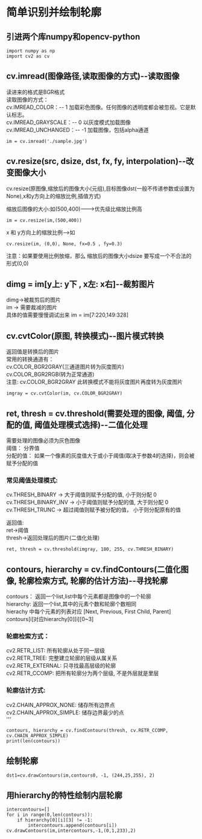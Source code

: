 # 简单识别并绘制轮廓
## 引进两个库numpy和opencv-python
    import numpy as np
    import cv2 as cv

## cv.imread(图像路径,读取图像的方式)--读取图像
读进来的格式是BGR格式  
读取图像的方式：  
cv.IMREAD_COLOR：-- 1 加载彩色图像。任何图像的透明度都会被忽视。它是默认标志。  
cv.IMREAD_GRAYSCALE：-- 0 以灰度模式加载图像  
cv.IMREAD_UNCHANGED：-- -1 加载图像，包括alpha通道

    im = cv.imread('./sample.jpg')

## cv.resize(src, dsize, dst, fx, fy, interpolation)--改变图像大小
cv.resize(原图像,缩放后的图像大小(元组),目标图像dst(一般不传递参数或设置为None),x和y方向上的缩放比例,插值方式)  

缩放后图像的大小:如(500,400)--->优先级比缩放比例高 

    im = cv.resize(im,(500,400))

x 和 y方向上的缩放比例-->如

    cv.resize(im, (0,0), None, fx=0.5 , fy=0.3)  
注意：如果要使用比例放缩，那么 缩放后的图像大小dsize 要写成一个不合法的形式(0,0)

## dimg = im[y上: y下 , x左: x右]--裁剪图片
dimg->被裁剪后的图片  
im -> 需要裁减的图片  
具体的值需要慢慢调试出来
im = im[7:220,149:328]

## cv.cvtColor(原图, 转换模式)--图片模式转换
返回值是转换后的图片  
常用的转换通道有：   
cv.COLOR_BGR2GRAY(三通道图片转为灰度图片)   
cv.COLOR_BGR2RGB(转为正常通道)  
注意: cv.COLOR_BGR2GRAY 此转换模式不能将灰度图片再度转为灰度图片  

    imgray = cv.cvtColor(im, cv.COLOR_BGR2GRAY)


## ret, thresh = cv.threshold(需要处理的图像, 阈值, 分配的值, 阈值处理模式选择)--二值化处理
需要处理的图像必须为灰色图像  
阈值： 分界值  
分配的值： 如果一个像素的灰度值大于或小于阈值(取决于参数4的选择)，则会被赋予分配的值  

### 常见阈值处理模式: 
cv.THRESH_BINARY  -> 大于阈值则赋予分配的值, 小于则分配 0  
cv.THRESH_BINARY_INV -> 小于阈值则赋予分配的值, 大于则分配 0   
cv.THRESH_TRUNC -> 超过阈值则赋予被分配的值， 小于则分配原有的值  

返回值:  
ret->阈值  
thresh->返回处理后的图片(二值化处理)    
   
    ret, thresh = cv.threshold(imgray, 180, 255, cv.THRESH_BINARY)


## contours, hierarchy = cv.findContours(二值化图像, 轮廓检索方式, 轮廓的估计方法)--寻找轮廓
contours： 返回一个list,list中每个元素都是图像中的一个轮廓  
hierarchy: 返回一个list,其中的元素个数和轮廓个数相同  
hierachy 中每个元素的列表对应 [Next, Previous, First Child, Parent]   
contours[i]对应hierarchy[0][i][0~3]
### 轮廓检索方式：
cv2.RETR_LIST: 所有轮廓从处于同一层级  
cv2.RETR_TREE: 完整建立轮廓的层级从属关系  
cv2.RETR_EXTERNAL: 只寻找最高层级的轮廓  
cv2.RETR_CCOMP: 把所有轮廓分为两个层级, 不是外层就是里层  
### 轮廓估计方式:
cv2.CHAIN_APPROX_NONE: 储存所有边界点  
cv2.CHAIN_APPROX_SIMPLE: 储存边界最少的点  
'''

    contours, hierarchy = cv.findContours(thresh, cv.RETR_CCOMP, cv.CHAIN_APPROX_SIMPLE)
    print(len(contours))

## 绘制轮廓

    dst1=cv.drawContours(im,contours0, -1, (244,25,255), 2)
## 用hierarchy的特性绘制内层轮廓
    intercontours=[]
    for i in range(0,len(contours)):
        if hierarchy[0][i][3] != -1:
            intercontours.append(contours[i])
    cv.drawContours(im,intercontours,-1,(0,1,233),2)





 